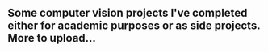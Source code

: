 ## Some computer vision projects I've completed either for academic purposes or as side projects. More to upload...
